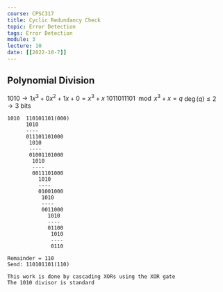 ```yaml
---
course: CPSC317
title: Cyclic Redundancy Check
topic: Error Detection
tags: Error Detection
module: 3
lecture: 10
date: [[2022-10-7]]
---
```


## Polynomial Division

$1010 \to 1x^3 + 0x^2 + 1x + 0 = x^3 + x$
$1011011101 \mod x^3 + x = q$
$\deg(q) \leq 2 \to \text{3 bits}$

```
1010  110101101(000)
      1010
      ----
      011101101000
       1010
       ----
       01001101000
        1010
        ----
        0011101000
          1010
          ----
          01001000
           1010
           ----
           0011000
             1010
             ----
             01100
              1010
              ----
              0110
    
Remainder = 110
Send: 110101101(110)

This work is done by cascading XORs using the XOR gate
The 1010 divisor is standard
```